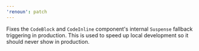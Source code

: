 ```yaml
---
'renoun': patch
---
```


Fixes the `CodeBlock` and `CodeInline` component's internal `Suspense` fallback triggering in production. This is used to speed up local development so it should never show in production.
